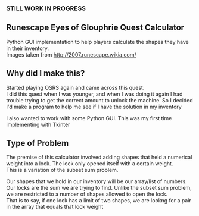 ### STILL WORK IN PROGRESS

## Runescape Eyes of Glouphrie Quest Calculator
Python GUI implementation to help players calculate the shapes they have in their inventory.    
Images taken from http://2007.runescape.wikia.com/  

## Why did I make this?
Started playing OSRS again and came across this quest.    
I did this quest when I was younger, and when I was doing it again I had trouble trying to get the correct amount to   unlock the machine. So I decided I'd make a program to help me see if I have the solution in my inventory  

I also wanted to work with some Python GUI. This was my first time implementing with Tkinter  

## Type of Problem
The premise of this calculator involved adding shapes that held a numerical weight into a lock. The lock only opened itself with a certain weight.  
This is a variation of the subset sum problem.  

Our shapes that we hold in our inventory will be our array/list of numbers.  Our locks are the sum we are trying to find. 
Unlike the subset sum problem, we are restricted to a number of shapes allowed to open the lock.  
That is to say, if one lock has a limit of two shapes, we are lookng for a pair in the array that equals that lock weight  